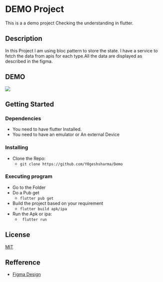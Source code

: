 # DEMO Project 

This  is a a demo project Checking the understanding in flutter.
## Description
In this Project I am using bloc pattern to store the state. I have a service to fetch the data from apis for each type.All the data are displayed as described in the figma.
## DEMO
![](appFlow.gif)

## Getting Started
  
### Dependencies 
* You need to have flutter Installed.
* You need to have an emulator or An external Device
### Installing
* Clone the Repo: 
  *  ```git clone https://github.com/Y0geshsharma/Demo```

### Executing program

*  Go to the Folder
* Do a Pub get 
  *  ```flutter pub get```
* Build the project based on your requirement 
  *  ``` flutter build apk/ipa ```
* Run the Apk or ipa: 
  * ``` flutter run```

## License
[MIT](https://choosealicense.com/licenses/mit/)

## Refference
* [Figma Design](https://www.figma.com/file/GNUmBwk2x8Eq28KyvA4Y0v/Mobile-Dev-Test?node-id=20%3A146)
